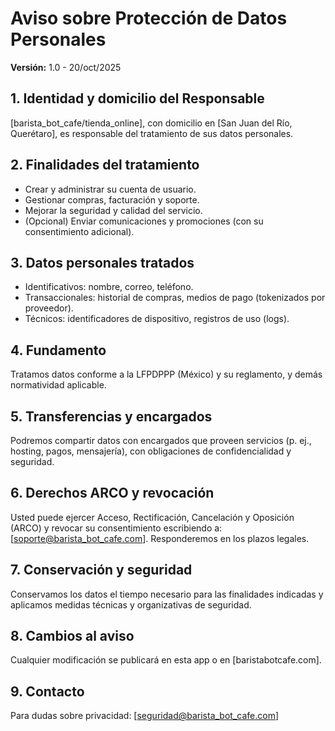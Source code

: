 # Aviso sobre Protección de Datos Personales
**Versión:** 1.0 - 20/oct/2025

## 1. Identidad y domicilio del Responsable
[barista_bot_cafe/tienda_online], con domicilio en [San Juan del Río, Querétaro], es responsable del tratamiento de sus datos personales.

## 2. Finalidades del tratamiento
- Crear y administrar su cuenta de usuario.
- Gestionar compras, facturación y soporte.
- Mejorar la seguridad y calidad del servicio.
- (Opcional) Enviar comunicaciones y promociones (con su consentimiento adicional).

## 3. Datos personales tratados
- Identificativos: nombre, correo, teléfono.
- Transaccionales: historial de compras, medios de pago (tokenizados por proveedor).
- Técnicos: identificadores de dispositivo, registros de uso (logs).

## 4. Fundamento
Tratamos datos conforme a la LFPDPPP (México) y su reglamento, y demás normatividad aplicable.

## 5. Transferencias y encargados
Podremos compartir datos con encargados que proveen servicios (p. ej., hosting, pagos, mensajería), con obligaciones de confidencialidad y seguridad.

## 6. Derechos ARCO y revocación
Usted puede ejercer Acceso, Rectificación, Cancelación y Oposición (ARCO) y revocar su consentimiento escribiendo a: [soporte@barista_bot_cafe.com]. Responderemos en los plazos legales.

## 7. Conservación y seguridad
Conservamos los datos el tiempo necesario para las finalidades indicadas y aplicamos medidas técnicas y organizativas de seguridad.

## 8. Cambios al aviso
Cualquier modificación se publicará en esta app o en [baristabotcafe.com].

## 9. Contacto
Para dudas sobre privacidad: [seguridad@barista_bot_cafe.com]

